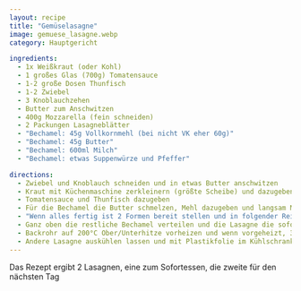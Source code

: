 ```yaml
---
layout: recipe
title: "Gemüselasagne"
image: gemuese_lasagne.webp
category: Hauptgericht

ingredients:
  - 1x Weißkraut (oder Kohl)
  - 1 großes Glas (700g) Tomatensauce
  - 1-2 große Dosen Thunfisch
  - 1-2 Zwiebel
  - 3 Knoblauchzehen
  - Butter zum Anschwitzen
  - 400g Mozzarella (fein schneiden)
  - 2 Packungen Lasagneblätter
  - "Bechamel: 45g Vollkornmehl (bei nicht VK eher 60g)"
  - "Bechamel: 45g Butter"
  - "Bechamel: 600ml Milch"
  - "Bechamel: etwas Suppenwürze und Pfeffer"

directions:
  - Zwiebel und Knoblauch schneiden und in etwas Butter anschwitzen
  - Kraut mit Küchenmaschine zerkleinern (größte Scheibe) und dazugeben
  - Tomatensauce und Thunfisch dazugeben
  - Für die Bechamel die Butter schmelzen, Mehl dazugeben und langsam Milch dazugießen während ständig umgerührt wird
  - "Wenn alles fertig ist 2 Formen bereit stellen und in folgender Reihenfolge schlichten: unten Bechamel, Lasagneblätter, Tomatensauce, Mozzarella, Lasagneblätter, Bechamel, Tomatensauce, ..."
  - Ganz oben die restliche Bechamel verteilen und die Lasagne die sofort gegessen wird mit Alufolie bedecken (spiegelnde Seite nach oben)
  - Backrohr auf 200°C Ober/Unterhitze vorheizen und wenn vorgeheizt, 30min ins Backrohr geben (VORSCHLAG die ersten 10min nur mit unterhitze damit es oben nicht zu dunkel wird)
  - Andere Lasagne auskühlen lassen und mit Plastikfolie im Kühlschrank aufheben. Am Folgetag kann diese ohne Alufolie gleich für 30min ins Backrohr gegeben werden (weil sie oben flüssiger ist)
---
```


Das Rezept ergibt 2 Lasagnen, eine zum Sofortessen, die zweite für den nächsten Tag
